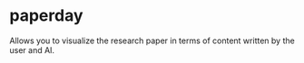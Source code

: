 # paperday
Allows you to visualize the research paper in terms of content written by the user and AI.
